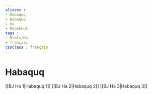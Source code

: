 ```yaml
---
aliases : 
- Habaquq
- Habaquq
- Ha
- Habakkuk
tags : 
- Bible/Ha
- français
cssclass : français
---
```


# Habaquq

[[BJ Ha 1|Habaquq 1]]
[[BJ Ha 2|Habaquq 2]]
[[BJ Ha 3|Habaquq 3]]
